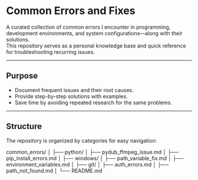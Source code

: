 # Common Errors and Fixes

A curated collection of common errors I encounter in programming, development environments, and system configurations—along with their solutions.  
This repository serves as a personal knowledge base and quick reference for troubleshooting recurring issues.

---

## Purpose
- Document frequent issues and their root causes.
- Provide step-by-step solutions with examples.
- Save time by avoiding repeated research for the same problems.

---

## Structure
The repository is organized by categories for easy navigation:

common_errors/
│
├── python/
│ ├── pydub_ffmpeg_issue.md
│ ├── pip_install_errors.md
│
├── windows/
│ ├── path_variable_fix.md
│ ├── environment_variables.md
│
├── git/
│ ├── auth_errors.md
│ ├── path_not_found.md
│
└── README.md
